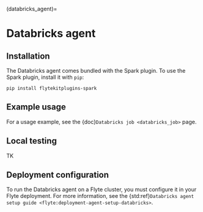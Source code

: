 (databricks_agent)=

# Databricks agent

## Installation

The Databricks agent comes bundled with the Spark plugin. To use the Spark plugin, install it with `pip`:

```
pip install flytekitplugins-spark

```

## Example usage

For a usage example, see the {doc}`Databricks job <databricks_job>` page.

## Local testing

TK

## Deployment configuration

To run the Databricks agent on a Flyte cluster, you must configure it in your Flyte deployment. For more information, see the {std:ref}`Databricks agent setup guide <flyte:deployment-agent-setup-databricks>`.
